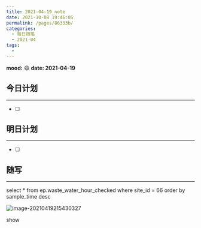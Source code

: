 ```yaml
---
title: 2021-04-19_note
date: 2021-10-08 19:46:05
permalink: /pages/86333b/
categories:
  - 每日随笔
  - 2021-04
tags:
  - 
---
```

**mood:** :smile:  																		**date: 2021-04-19**  
## 今日计划  
------
- [ ]  
## 明日计划  
------
- [ ]  
## 随写 
------

select * from ep.waste_water_hour_checked where site_id = 66 order by sample_time desc

![image-20210419215430327](D:\project\vscode\vuepress-theme-reco-demo\my-blog\blogs\每日随笔\2021-04-19_note.assets\image-20210419215430327.png)

show 